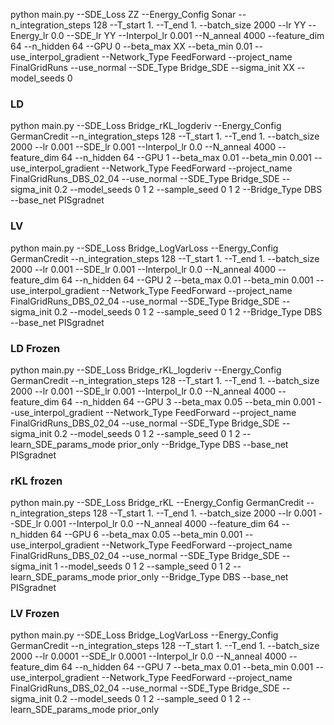 

python main.py --SDE_Loss ZZ --Energy_Config Sonar --n_integration_steps 128 --T_start 1. --T_end 1. --batch_size 2000 --lr YY --Energy_lr 0.0 --SDE_lr YY --Interpol_lr 0.001 --N_anneal 4000 --feature_dim 64 --n_hidden 64 --GPU 0 --beta_max XX --beta_min 0.01 --use_interpol_gradient --Network_Type FeedForward --project_name FinalGridRuns --use_normal --SDE_Type Bridge_SDE --sigma_init XX --model_seeds 0

### LD
python main.py --SDE_Loss Bridge_rKL_logderiv --Energy_Config GermanCredit --n_integration_steps 128 --T_start 1. --T_end 1. --batch_size 2000 --lr 0.001 --SDE_lr 0.001 --Interpol_lr 0.0 --N_anneal 4000 --feature_dim 64 --n_hidden 64 --GPU 1 --beta_max 0.01 --beta_min 0.001 --use_interpol_gradient --Network_Type FeedForward --project_name FinalGridRuns_DBS_02_04 --use_normal --SDE_Type Bridge_SDE --sigma_init 0.2 --model_seeds 0 1 2 --sample_seed 0 1 2 --Bridge_Type DBS --base_net PISgradnet

### LV 
python main.py --SDE_Loss Bridge_LogVarLoss --Energy_Config GermanCredit --n_integration_steps 128 --T_start 1. --T_end 1. --batch_size 2000 --lr 0.001 --SDE_lr 0.001 --Interpol_lr 0.0 --N_anneal 4000 --feature_dim 64 --n_hidden 64 --GPU 2 --beta_max 0.01 --beta_min 0.001 --use_interpol_gradient --Network_Type FeedForward --project_name FinalGridRuns_DBS_02_04 --use_normal --SDE_Type Bridge_SDE --sigma_init 0.2 --model_seeds 0 1 2 --sample_seed 0 1 2 --Bridge_Type DBS --base_net PISgradnet

### LD Frozen
python main.py --SDE_Loss Bridge_rKL_logderiv --Energy_Config GermanCredit --n_integration_steps 128 --T_start 1. --T_end 1. --batch_size 2000 --lr 0.001 --SDE_lr 0.001 --Interpol_lr 0.0 --N_anneal 4000 --feature_dim 64 --n_hidden 64 --GPU 3 --beta_max 0.05 --beta_min 0.001 --use_interpol_gradient --Network_Type FeedForward --project_name FinalGridRuns_DBS_02_04 --use_normal --SDE_Type Bridge_SDE --sigma_init 0.2 --model_seeds 0 1 2 --sample_seed 0 1 2 --learn_SDE_params_mode prior_only --Bridge_Type DBS --base_net PISgradnet


### rKL frozen
python main.py --SDE_Loss Bridge_rKL --Energy_Config GermanCredit --n_integration_steps 128 --T_start 1. --T_end 1. --batch_size 2000 --lr 0.001 --SDE_lr 0.001 --Interpol_lr 0.0 --N_anneal 4000 --feature_dim 64 --n_hidden 64 --GPU 6 --beta_max 0.05 --beta_min 0.001 --use_interpol_gradient --Network_Type FeedForward --project_name FinalGridRuns_DBS_02_04 --use_normal --SDE_Type Bridge_SDE --sigma_init 1 --model_seeds 0 1 2 --sample_seed 0 1 2 --learn_SDE_params_mode prior_only --Bridge_Type DBS --base_net PISgradnet


### LV Frozen
python main.py --SDE_Loss Bridge_LogVarLoss --Energy_Config GermanCredit --n_integration_steps 128 --T_start 1. --T_end 1. --batch_size 2000 --lr 0.0001 --SDE_lr 0.0001 --Interpol_lr 0.0 --N_anneal 4000 --feature_dim 64 --n_hidden 64 --GPU 7 --beta_max 0.01 --beta_min 0.001 --use_interpol_gradient --Network_Type FeedForward --project_name FinalGridRuns_DBS_02_04 --use_normal --SDE_Type Bridge_SDE --sigma_init 0.2 --model_seeds 0 1 2 --sample_seed 0 1 2 --learn_SDE_params_mode prior_only





